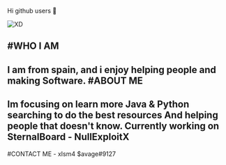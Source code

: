Hi github users 👋

![XD](https://user-images.githubusercontent.com/76608233/111705165-9724fc00-8840-11eb-8d6e-c568082c31ad.PNG)

#WHO I AM
-
I am from spain, and i enjoy helping people and making Software.
#ABOUT ME
-
Im focusing on learn more Java & Python searching to do the best resources
And helping people that doesn't know.
Currently working on SternalBoard - NullExploitX
-
#CONTACT ME - xIsm4 $avage#9127
